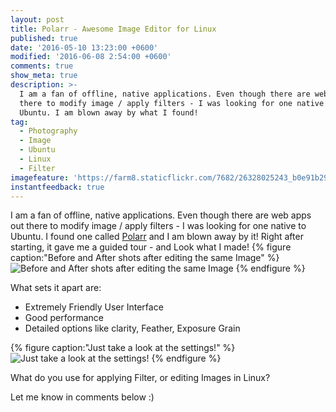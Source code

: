 ```yaml
---
layout: post
title: Polarr - Awesome Image Editor for Linux
published: true
date: '2016-05-10 13:23:00 +0600'
modified: '2016-06-08 2:54:00 +0600'
comments: true
show_meta: true
description: >-
  I am a fan of offline, native applications. Even though there are web apps out
  there to modify image / apply filters - I was looking for one native to
  Ubuntu. I am blown away by what I found!
tag:
  - Photography
  - Image
  - Ubuntu
  - Linux
  - Filter
imagefeature: 'https://farm8.staticflickr.com/7682/26328025243_b0e91b29b2_b.jpg'
instantfeedback: true
---
```


I am a fan of offline, native applications. Even though there are web apps out there to modify image / apply filters - I was looking for one native to Ubuntu. I found one called [Polarr](https://www.polarr.co/linux-electron?platform=polarr&label=homepage_website) and I am blown away by it! Right after starting, it gave me a guided tour - and Look what I made!
{% figure caption:"Before and After shots after editing the same Image" %} ![Before and After shots after editing the same Image](https://farm8.staticflickr.com/7682/26328025243_b0e91b29b2_b.jpg)
{% endfigure %}
<!-- more -->
What sets it apart are:

- Extremely Friendly User Interface
- Good performance
- Detailed options like clarity, Feather, Exposure Grain

{% figure caption:"Just take a look at the settings!" %}
![Just take a look at the settings!](http://i.giphy.com/yp4NqnYUYkwN2.gif)
{% endfigure %}

What do you use for applying Filter, or editing Images in Linux?

Let me know in comments below :)
